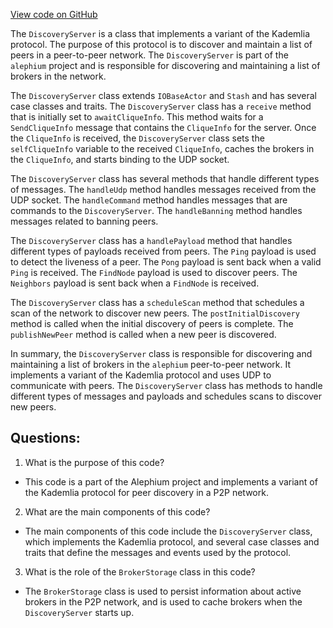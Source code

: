 [View code on GitHub](https://github.com/alephium/alephium/flow/src/main/scala/org/alephium/flow/network/DiscoveryServer.scala)

The `DiscoveryServer` is a class that implements a variant of the Kademlia protocol. The purpose of this protocol is to discover and maintain a list of peers in a peer-to-peer network. The `DiscoveryServer` is part of the `alephium` project and is responsible for discovering and maintaining a list of brokers in the network.

The `DiscoveryServer` class extends `IOBaseActor` and `Stash` and has several case classes and traits. The `DiscoveryServer` class has a `receive` method that is initially set to `awaitCliqueInfo`. This method waits for a `SendCliqueInfo` message that contains the `CliqueInfo` for the server. Once the `CliqueInfo` is received, the `DiscoveryServer` class sets the `selfCliqueInfo` variable to the received `CliqueInfo`, caches the brokers in the `CliqueInfo`, and starts binding to the UDP socket.

The `DiscoveryServer` class has several methods that handle different types of messages. The `handleUdp` method handles messages received from the UDP socket. The `handleCommand` method handles messages that are commands to the `DiscoveryServer`. The `handleBanning` method handles messages related to banning peers.

The `DiscoveryServer` class has a `handlePayload` method that handles different types of payloads received from peers. The `Ping` payload is used to detect the liveness of a peer. The `Pong` payload is sent back when a valid `Ping` is received. The `FindNode` payload is used to discover peers. The `Neighbors` payload is sent back when a `FindNode` is received.

The `DiscoveryServer` class has a `scheduleScan` method that schedules a scan of the network to discover new peers. The `postInitialDiscovery` method is called when the initial discovery of peers is complete. The `publishNewPeer` method is called when a new peer is discovered.

In summary, the `DiscoveryServer` class is responsible for discovering and maintaining a list of brokers in the `alephium` peer-to-peer network. It implements a variant of the Kademlia protocol and uses UDP to communicate with peers. The `DiscoveryServer` class has methods to handle different types of messages and payloads and schedules scans to discover new peers.
## Questions: 
 1. What is the purpose of this code?
- This code is a part of the Alephium project and implements a variant of the Kademlia protocol for peer discovery in a P2P network.

2. What are the main components of this code?
- The main components of this code include the `DiscoveryServer` class, which implements the Kademlia protocol, and several case classes and traits that define the messages and events used by the protocol.

3. What is the role of the `BrokerStorage` class in this code?
- The `BrokerStorage` class is used to persist information about active brokers in the P2P network, and is used to cache brokers when the `DiscoveryServer` starts up.